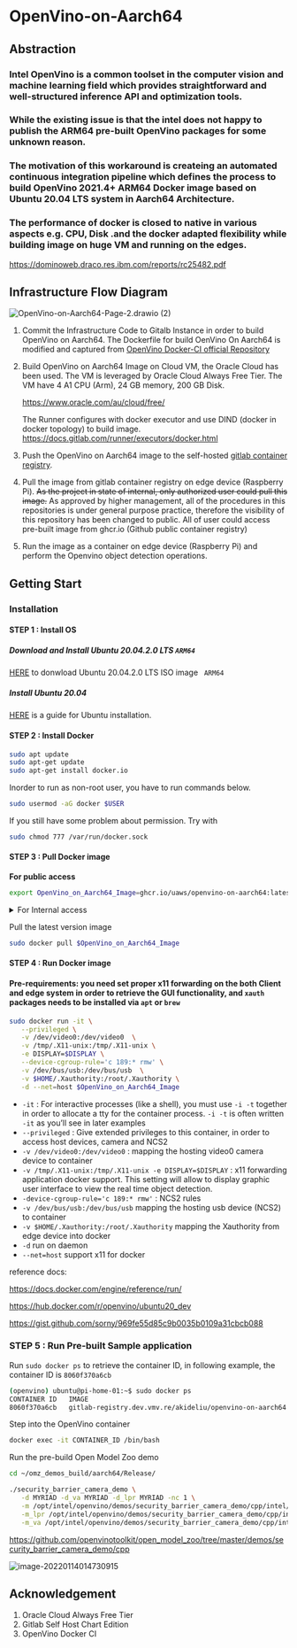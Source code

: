 # OpenVino-on-Aarch64

## Abstraction

### Intel OpenVino is a common toolset in the computer vision and machine learning field which provides straightforward and well-structured inference API and optimization tools.

### While the existing issue is that the intel does not happy to publish the ARM64 pre-built OpenVino packages for some unknown reason. 

### The motivation of this workaround is createing an automated continuous integration pipeline which defines the process to build OpenVino 2021.4+ ARM64 Docker image based on Ubuntu 20.04 LTS system in Aarch64 Architecture.

### The performance of docker is closed to native in various aspects e.g. CPU, Disk .and the docker adapted flexibility while building image on huge VM and running on the edges. 

https://dominoweb.draco.res.ibm.com/reports/rc25482.pdf

## Infrastructure Flow Diagram

![OpenVino-on-Aarch64-Page-2.drawio (2)](https://minio.llycloud.com/image/uPic/image-20220114pUqDFC.png)

1. Commit the Infrastructure Code to Gitalb Instance in order to build OpenVino on Aarch64.
   The Dockerfile for build OenVino On Aarch64 is modified and captured from [OpenVino Docker-CI official Repository](https://github.com/openvinotoolkit/docker_ci/tree/master/dockerfiles/ubuntu20/build_custom)

2. Build OpenVino on Aarch64 Image on Cloud VM, the Oracle Cloud has been used. The VM is leveraged by Oracle Cloud Always Free Tier.
   The VM have 4 A1 CPU (Arm), 24 GB memory, 200 GB Disk.
   
   https://www.oracle.com/au/cloud/free/

   The Runner configures with docker executor and use DIND (docker in docker topology) to build image.
   [https://docs.gitlab.com/runner/executors/docker.html ](https://docs.gitlab.com/runner/executors/docker.html)

3. Push the OpenVino on Aarch64 image to the self-hosted [gitlab container registry](https://docs.gitlab.com/ee/user/packages/container_registry/).

4. Pull the image from gitlab container registry on edge device (Raspberry Pi).
   ~~As the project in state of internal, only authorized user could pull this image.~~
   As approved by higher management, all of the procedures in this repositories is under general purpose practice, therefore the visibility of this repository has been changed to public. All of user could access pre-built image from ghcr.io (Github public container registry)
   
5. Run the image as a container on edge device (Raspberry Pi) and perform the Openvino object detection operations.

## Getting Start

### Installation

#### STEP 1 : Install OS

##### Download and Install Ubuntu 20.04.2.0 LTS `ARM64`

[HERE](https://cdimage.ubuntu.com/releases/20.04/release/ubuntu-20.04.3-live-server-arm64.iso) to donwload Ubuntu 20.04.2.0 LTS ISO image ` ARM64`

##### Install Ubuntu 20.04

[HERE](https://phoenixnap.com/kb/install-ubuntu-20-04) is a guide for Ubuntu installation.

#### STEP 2 : Install Docker


```sh
sudo apt update
sudo apt-get update
sudo apt-get install docker.io
```

Inorder to run as non-root user, you have to run commands below.

```sh
sudo usermod -aG docker $USER
```

If you still have some problem about permission. Try with

```sh
sudo chmod 777 /var/run/docker.sock
```

#### STEP 3 : Pull Docker image

**For public access**

```sh
export OpenVino_on_Aarch64_Image=ghcr.io/uaws/openvino-on-aarch64:latest
```

<details>
<summary>For Internal access</summary>

```sh
export OpenVino_on_Aarch64_Image=gitlab-registry.dev.vmv.re/akideliu/openvino-on-aarch64:latest
```

You need to make sure you have the access to the self-hosted gitlab container registry. Then Login to the registry.

https://gitlab.dev.vmv.re/AkideLiu/openvino-on-aarch64/container_registry

```sh
sudo docker login gitlab-registry.dev.vmv.re
```

</details>

Pull the latest version image

```sh
sudo docker pull $OpenVino_on_Aarch64_Image
```

#### STEP 4 : Run Docker image

#### Pre-requirements: you need set proper x11 forwarding on the both Client and edge system in order to retrieve the GUI functionality, and `xauth` packages needs to be installed via `apt` or `brew` 

```sh
sudo docker run -it \
   --privileged \
   -v /dev/video0:/dev/video0  \
   -v /tmp/.X11-unix:/tmp/.X11-unix \
   -e DISPLAY=$DISPLAY \
   --device-cgroup-rule='c 189:* rmw' \
   -v /dev/bus/usb:/dev/bus/usb  \
   -v $HOME/.Xauthority:/root/.Xauthority \
   -d --net=host $OpenVino_on_Aarch64_Image
```

- `-it` : For interactive processes (like a shell), you must use `-i -t` together in order to allocate a tty for the container process. `-i -t` is often written `-it` as you’ll see in later examples
- `--privileged` :  Give extended privileges to this container, in order to access host devices, camera and NCS2
- `-v /dev/video0:/dev/video0` : mapping the hosting video0 camera device to container
- `-v /tmp/.X11-unix:/tmp/.X11-unix -e DISPLAY=$DISPLAY` : x11 forwarding application docker support. This setting will allow to display graphic user interface to view the real time object detection.
- `-device-cgroup-rule='c 189:* rmw'` : NCS2 rules
- `-v /dev/bus/usb:/dev/bus/usb` mapping the hosting usb device (NCS2) to container
- `-v $HOME/.Xauthority:/root/.Xauthority` mapping the Xauthority from edge device into docker
- `-d` run on daemon
- `--net=host` support x11 for docker

reference docs:

https://docs.docker.com/engine/reference/run/

https://hub.docker.com/r/openvino/ubuntu20_dev

https://gist.github.com/sorny/969fe55d85c9b0035b0109a31cbcb088

### STEP 5 : Run Pre-built Sample application 

Run `sudo docker ps` to retrieve the container ID, in following example, the container ID is `8060f370a6cb`

```sh
(openvino) ubuntu@pi-home-01:~$ sudo docker ps
CONTAINER ID   IMAGE                                                     COMMAND        CREATED       STATUS       PORTS                                                                                          NAMES
8060f370a6cb   gitlab-registry.dev.vmv.re/akideliu/openvino-on-aarch64   "/bin/bash"    6 hours ago   Up 6 hours                                                                                                    crazy_satoshi
```

Step into the OpenVino container

```sh
docker exec -it CONTAINER_ID /bin/bash
```

Run the pre-build Open Model Zoo demo

```sh
cd ~/omz_demos_build/aarch64/Release/

./security_barrier_camera_demo \
   -d MYRIAD -d_va MYRIAD -d_lpr MYRIAD -nc 1 \
   -m /opt/intel/openvino/demos/security_barrier_camera_demo/cpp/intel/vehicle-license-plate-detection-barrier-0106/FP16/vehicle-license-plate-detection-barrier-0106.xml \
   -m_lpr /opt/intel/openvino/demos/security_barrier_camera_demo/cpp/intel/license-plate-recognition-barrier-0001/FP16/license-plate-recognition-barrier-0001.xml  \
   -m_va /opt/intel/openvino/demos/security_barrier_camera_demo/cpp/intel/vehicle-attributes-recognition-barrier-0039/FP16/vehicle-attributes-recognition-barrier-0039.xml

```

https://github.com/openvinotoolkit/open_model_zoo/tree/master/demos/security_barrier_camera_demo/cpp



![image-20220114014730915](https://minio.llycloud.com/image/uPic/image-2022011477ir89.png)

## Acknowledgement

1. Oracle Cloud Always Free Tier
2. Gitlab Self Host Chart Edition
3. OpenVino Docker CI

